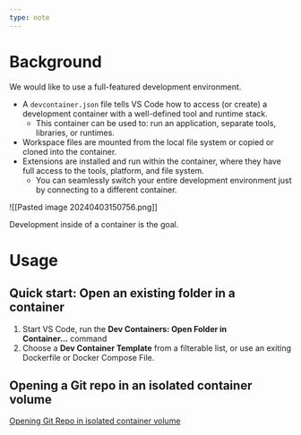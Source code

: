 ```yaml
---
type: note
---
```

# Background
We would like to use a full-featured development environment. 
- A `devcontainer.json` file tells VS Code how to access (or create) a development container with a well-defined tool and runtime stack. 
	- This container can be used to: run an application, separate tools, libraries, or runtimes. 
- Workspace files are mounted from the local file system or copied or cloned into the container. 
- Extensions are installed and run within the container, where they have full access to the tools, platform, and file system. 
	- You can seamlessly switch your entire development environment just by connecting to a different container. 

![[Pasted image 20240403150756.png]]

Development inside of a container is the goal.

# Usage
## Quick start: Open an existing folder in a container
1. Start VS Code, run the **Dev Containers: Open Folder in Container...** command
2. Choose a **Dev Container Template** from a filterable list, or use an exiting Dockerfile or Docker Compose File. 

## Opening a Git repo in an isolated container volume
[Opening Git Repo in isolated container volume](https://code.visualstudio.com/docs/devcontainers/containers#_quick-start-open-a-git-repository-or-github-pr-in-an-isolated-container-volume)